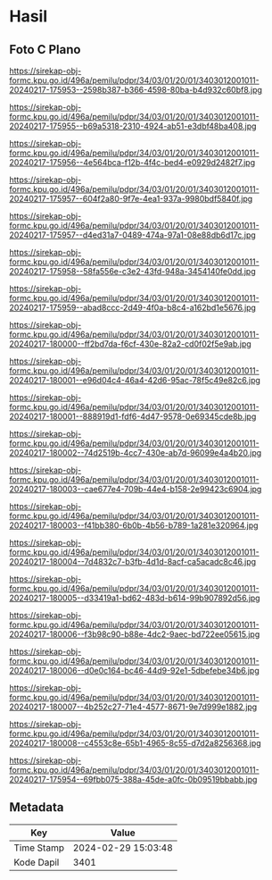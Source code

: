 # Hasil

## Foto C Plano

https://sirekap-obj-formc.kpu.go.id/496a/pemilu/pdpr/34/03/01/20/01/3403012001011-20240217-175953--2598b387-b366-4598-80ba-b4d932c60bf8.jpg

https://sirekap-obj-formc.kpu.go.id/496a/pemilu/pdpr/34/03/01/20/01/3403012001011-20240217-175955--b69a5318-2310-4924-ab51-e3dbf48ba408.jpg

https://sirekap-obj-formc.kpu.go.id/496a/pemilu/pdpr/34/03/01/20/01/3403012001011-20240217-175956--4e564bca-f12b-4f4c-bed4-e0929d2482f7.jpg

https://sirekap-obj-formc.kpu.go.id/496a/pemilu/pdpr/34/03/01/20/01/3403012001011-20240217-175957--604f2a80-9f7e-4ea1-937a-9980bdf5840f.jpg

https://sirekap-obj-formc.kpu.go.id/496a/pemilu/pdpr/34/03/01/20/01/3403012001011-20240217-175957--d4ed31a7-0489-474a-97a1-08e88db6d17c.jpg

https://sirekap-obj-formc.kpu.go.id/496a/pemilu/pdpr/34/03/01/20/01/3403012001011-20240217-175958--58fa556e-c3e2-43fd-948a-3454140fe0dd.jpg

https://sirekap-obj-formc.kpu.go.id/496a/pemilu/pdpr/34/03/01/20/01/3403012001011-20240217-175959--abad8ccc-2d49-4f0a-b8c4-a162bd1e5676.jpg

https://sirekap-obj-formc.kpu.go.id/496a/pemilu/pdpr/34/03/01/20/01/3403012001011-20240217-180000--ff2bd7da-f6cf-430e-82a2-cd0f02f5e9ab.jpg

https://sirekap-obj-formc.kpu.go.id/496a/pemilu/pdpr/34/03/01/20/01/3403012001011-20240217-180001--e96d04c4-46a4-42d6-95ac-78f5c49e82c6.jpg

https://sirekap-obj-formc.kpu.go.id/496a/pemilu/pdpr/34/03/01/20/01/3403012001011-20240217-180001--888919d1-fdf6-4d47-9578-0e69345cde8b.jpg

https://sirekap-obj-formc.kpu.go.id/496a/pemilu/pdpr/34/03/01/20/01/3403012001011-20240217-180002--74d2519b-4cc7-430e-ab7d-96099e4a4b20.jpg

https://sirekap-obj-formc.kpu.go.id/496a/pemilu/pdpr/34/03/01/20/01/3403012001011-20240217-180003--cae677e4-709b-44e4-b158-2e99423c6904.jpg

https://sirekap-obj-formc.kpu.go.id/496a/pemilu/pdpr/34/03/01/20/01/3403012001011-20240217-180003--f41bb380-6b0b-4b56-b789-1a281e320964.jpg

https://sirekap-obj-formc.kpu.go.id/496a/pemilu/pdpr/34/03/01/20/01/3403012001011-20240217-180004--7d4832c7-b3fb-4d1d-8acf-ca5acadc8c46.jpg

https://sirekap-obj-formc.kpu.go.id/496a/pemilu/pdpr/34/03/01/20/01/3403012001011-20240217-180005--d33419a1-bd62-483d-b614-99b907892d56.jpg

https://sirekap-obj-formc.kpu.go.id/496a/pemilu/pdpr/34/03/01/20/01/3403012001011-20240217-180006--f3b98c90-b88e-4dc2-9aec-bd722ee05615.jpg

https://sirekap-obj-formc.kpu.go.id/496a/pemilu/pdpr/34/03/01/20/01/3403012001011-20240217-180006--d0e0c164-bc46-44d9-92e1-5dbefebe34b6.jpg

https://sirekap-obj-formc.kpu.go.id/496a/pemilu/pdpr/34/03/01/20/01/3403012001011-20240217-180007--4b252c27-71e4-4577-8671-9e7d999e1882.jpg

https://sirekap-obj-formc.kpu.go.id/496a/pemilu/pdpr/34/03/01/20/01/3403012001011-20240217-180008--c4553c8e-65b1-4965-8c55-d7d2a8256368.jpg

https://sirekap-obj-formc.kpu.go.id/496a/pemilu/pdpr/34/03/01/20/01/3403012001011-20240217-175954--69fbb075-388a-45de-a0fc-0b09519bbabb.jpg


## Metadata

| Key        | Value               |
| ---------- | ------------------- |
| Time Stamp | 2024-02-29 15:03:48 |
| Kode Dapil | 3401                |



